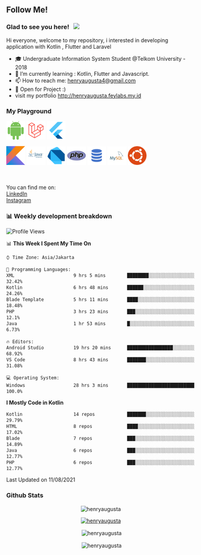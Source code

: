 ## Follow Me!
### Glad to see you here! &nbsp; ![](https://visitor-badge.glitch.me/badge?page_id=henryaugusta.henryaugusta&style=flat-square&color=0088cc)


Hi everyone, welcome to my repository, 
i interested in developing application with Kotlin , Flutter and Laravel

- 🎓 Undergraduate Information System Student @Telkom University - 2018
- 🌱 I’m currently learning : Kotlin, Flutter and Javascript.
- 📫 How to reach me: henryaugusta4@gmail.com  
- 🔭 Open for Project :)  
- visit my portfolio http://henryaugusta.feylabs.my.id
### My Playground   

<code><img height="50" src="https://raw.githubusercontent.com/github/explore/80688e429a7d4ef2fca1e82350fe8e3517d3494d/topics/android/android.png"></code>
<code><img height="50" src="https://raw.githubusercontent.com/github/explore/80688e429a7d4ef2fca1e82350fe8e3517d3494d/topics/laravel/laravel.png"></code>
<code><img height="50" src="https://raw.githubusercontent.com/github/explore/80688e429a7d4ef2fca1e82350fe8e3517d3494d/topics/flutter/flutter.png"></code>
<!-- <code><img height="50" src="https://raw.githubusercontent.com/github/explore/80688e429a7d4ef2fca1e82350fe8e3517d3494d/topics/vue/vue.png"></code> -->
<code><img height="50" src="https://raw.githubusercontent.com/github/explore/80688e429a7d4ef2fca1e82350fe8e3517d3494d/topics/kotlin/kotlin.png"></code>
<code><img height="50" src="https://raw.githubusercontent.com/github/explore/80688e429a7d4ef2fca1e82350fe8e3517d3494d/topics/java/java.png"></code>
<code><img height="50" src="https://raw.githubusercontent.com/github/explore/80688e429a7d4ef2fca1e82350fe8e3517d3494d/topics/dart/dart.png"></code>
<code><img height="50" src="https://raw.githubusercontent.com/github/explore/80688e429a7d4ef2fca1e82350fe8e3517d3494d/topics/php/php.png"></code>
<code><img height="50" src="https://raw.githubusercontent.com/github/explore/80688e429a7d4ef2fca1e82350fe8e3517d3494d/topics/sql/sql.png"></code>
<code><img height="50" src="https://raw.githubusercontent.com/github/explore/80688e429a7d4ef2fca1e82350fe8e3517d3494d/topics/mysql/mysql.png"></code>
<code><img height="50" src="https://raw.githubusercontent.com/github/explore/80688e429a7d4ef2fca1e82350fe8e3517d3494d/topics/ubuntu/ubuntu.png"></code>
<!-- <code><img height="50" src="https://raw.githubusercontent.com/github/explore/80688e429a7d4ef2fca1e82350fe8e3517d3494d/topics/python/python.png"></code> -->
<br><br>
You can find me on:
<br>[LinkedIn](https://www.linkedin.com/in/henry-augusta-666952170/)
<br>[Instagram](https://www.instagram.com/_henryaugusta/?hl=en)

### 📊 Weekly development breakdown

<!--START_SECTION:waka-->
![Profile Views](http://img.shields.io/badge/Profile%20Views-15-blue)

📊 **This Week I Spent My Time On** 

```text
⌚︎ Time Zone: Asia/Jakarta

💬 Programming Languages: 
XML                      9 hrs 5 mins        ████████░░░░░░░░░░░░░░░░░   32.42% 
Kotlin                   6 hrs 48 mins       ██████░░░░░░░░░░░░░░░░░░░   24.26% 
Blade Template           5 hrs 11 mins       ████░░░░░░░░░░░░░░░░░░░░░   18.48% 
PHP                      3 hrs 23 mins       ███░░░░░░░░░░░░░░░░░░░░░░   12.1% 
Java                     1 hr 53 mins        █░░░░░░░░░░░░░░░░░░░░░░░░   6.73%

🔥 Editors: 
Android Studio           19 hrs 20 mins      █████████████████░░░░░░░░   68.92% 
VS Code                  8 hrs 43 mins       ███████░░░░░░░░░░░░░░░░░░   31.08%

💻 Operating System: 
Windows                  28 hrs 3 mins       █████████████████████████   100.0%

```

**I Mostly Code in Kotlin** 

```text
Kotlin                   14 repos            ███████░░░░░░░░░░░░░░░░░░   29.79% 
HTML                     8 repos             ████░░░░░░░░░░░░░░░░░░░░░   17.02% 
Blade                    7 repos             ███░░░░░░░░░░░░░░░░░░░░░░   14.89% 
Java                     6 repos             ███░░░░░░░░░░░░░░░░░░░░░░   12.77% 
PHP                      6 repos             ███░░░░░░░░░░░░░░░░░░░░░░   12.77%

```



 Last Updated on 11/08/2021
<!--END_SECTION:waka-->


### Github Stats
<p align="center"><img align="center" src="https://github-readme-streak-stats.herokuapp.com/?user=henryaugusta&" alt="henryaugusta" /></p>
<p width="100%"  align="center"> <a href="https://github.com/ryo-ma/github-profile-trophy"><img src="https://github-profile-trophy.vercel.app/?username=henryaugusta" alt="henryaugusta" /></a> </p>
<p  align="center">&nbsp;<img align="center" src="https://github-readme-stats.vercel.app/api?username=henryaugusta&show_icons=true&locale=en" alt="henryaugusta" /></p>
<p  align="center">&nbsp;<img align="center" src="https://github-readme-stats.vercel.app/api/top-langs/?username=henryaugusta" alt="henryaugusta" /></p>



